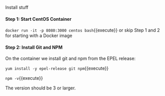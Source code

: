 Install stuff

#### Step 1: Start CentOS Container

`docker run -it -p 8080:3000 centos bash`{{execute}}
or skip Step 1 and 2 for starting with a Docker image 

#### Step 2: Install Git and NPM

On the container we install git and npm from the EPEL release:

`yum install -y epel-release git npm`{{execute}}

`npm -v`{{execute}}

The version should be 3 or larger.
